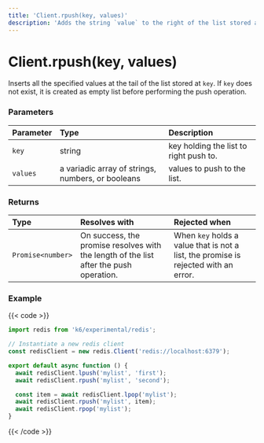 ```yaml
---
title: 'Client.rpush(key, values)'
description: 'Adds the string `value` to the right of the list stored at `key`.'
---
```


# Client.rpush(key, values)

Inserts all the specified values at the tail of the list stored at `key`. If `key` does not exist, it is created as empty list before performing the push operation.

### Parameters

| Parameter | Type                                              | Description                            |
| :-------- | :------------------------------------------------ | :------------------------------------- |
| `key`     | string                                            | key holding the list to right push to. |
| `values`  | a variadic array of strings, numbers, or booleans | values to push to the list.            |

### Returns

| Type              | Resolves with                                                                          | Rejected when                                                                       |
| :---------------- | :------------------------------------------------------------------------------------- | :---------------------------------------------------------------------------------- |
| `Promise<number>` | On success, the promise resolves with the length of the list after the push operation. | When `key` holds a value that is not a list, the promise is rejected with an error. |

### Example

{{< code >}}

```javascript
import redis from 'k6/experimental/redis';

// Instantiate a new redis client
const redisClient = new redis.Client('redis://localhost:6379');

export default async function () {
  await redisClient.lpush('mylist', 'first');
  await redisClient.rpush('mylist', 'second');

  const item = await redisClient.lpop('mylist');
  await redisClient.rpush('mylist', item);
  await redisClient.rpop('mylist');
}
```

{{< /code >}}
